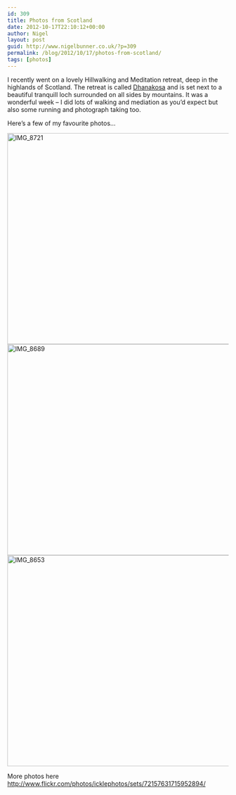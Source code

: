 ```yaml
---
id: 309
title: Photos from Scotland
date: 2012-10-17T22:10:12+00:00
author: Nigel
layout: post
guid: http://www.nigelbunner.co.uk/?p=309
permalink: /blog/2012/10/17/photos-from-scotland/
tags: [photos]
---
```

I recently went on a lovely Hillwalking and Meditation retreat, deep in the highlands of Scotland. The retreat is called <a title="Dhanakosa Buddhist Meditation and Yoga Retreat Centre" href="http://www.dhanakosa.com" target="_blank">Dhanakosa</a> and is set next to a beautiful tranquill loch surrounded on all sides by mountains. It was a wonderful week &#8211; I did lots of walking and mediation as you&#8217;d expect but also some running and photograph taking too.

Here&#8217;s a few of my favourite photos&#8230;

[<img src="http://farm9.staticflickr.com/8311/8064662523_0b2369b2a6_z.jpg" alt="IMG_8721" width="640" height="480" />](http://www.flickr.com/photos/icklephotos/8064662523/ "IMG_8721 by icle fotos, on Flickr") [<img src="http://farm9.staticflickr.com/8318/8064658597_b3af959a5b_z.jpg" alt="IMG_8689" width="640" height="480" />](http://www.flickr.com/photos/icklephotos/8064658597/ "IMG_8689 by icle fotos, on Flickr") [<img src="http://farm9.staticflickr.com/8321/8064648598_e9ecd5f9b1_z.jpg" alt="IMG_8653" width="640" height="480" />](http://www.flickr.com/photos/icklephotos/8064648598/ "IMG_8653 by icle fotos, on Flickr") 

More photos here <a title="Link to more photos on Flickr" href="http://www.flickr.com/photos/icklephotos/sets/72157631715952894/" target="_blank">http://www.flickr.com/photos/icklephotos/sets/72157631715952894/</a>